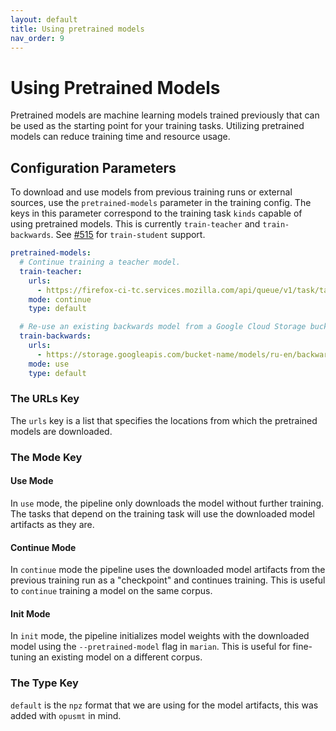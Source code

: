 ```yaml
---
layout: default
title: Using pretrained models
nav_order: 9
---
```


# Using Pretrained Models

Pretrained models are machine learning models trained previously that can be used as the starting point for your training tasks.
Utilizing pretrained models can reduce training time and resource usage.

## Configuration Parameters

To download and use models from previous training runs or external sources, use the `pretrained-models` parameter in the training config. The keys in this parameter correspond to the training task `kinds` capable of using pretrained models. This is currently `train-teacher` and `train-backwards`. See [#515](https://github.com/mozilla/firefox-translations-training/issues/515) for `train-student` support.

```yaml
pretrained-models:
  # Continue training a teacher model.
  train-teacher:
    urls:
      - https://firefox-ci-tc.services.mozilla.com/api/queue/v1/task/task-id/artifacts/public/build
    mode: continue
    type: default

  # Re-use an existing backwards model from a Google Cloud Storage bucket.
  train-backwards:
    urls:
      - https://storage.googleapis.com/bucket-name/models/ru-en/backward
    mode: use
    type: default
```

### The URLs Key

The `urls` key is a list that specifies the locations from which the pretrained models are downloaded.

### The Mode Key

#### Use Mode

In `use` mode, the pipeline only downloads the model without further training. The tasks that depend on the training task will use the downloaded model artifacts as they are.

#### Continue Mode

In `continue` mode the pipeline uses the downloaded model artifacts from the previous training run as a "checkpoint" and continues training. This is useful to `continue` training a model on the same corpus.

#### Init Mode

In `init` mode, the pipeline initializes model weights with the downloaded model using the `--pretrained-model` flag in `marian`. This is useful for fine-tuning an existing model on a different corpus.

### The Type Key

`default` is the `npz` format that we are using for the model artifacts, this was added with `opusmt` in mind.

